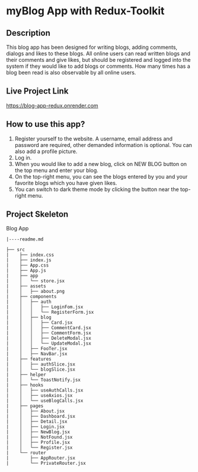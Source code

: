 
# myBlog App with Redux-Toolkit

## Description
This blog app has been designed for writing blogs, adding comments, dialogs and likes to these blogs. All online users can read written blogs and their comments and give likes, but should be registered and logged into the system if they would like to add blogs or comments. How many times has a blog been read is also observable by all online users. 

## Live Project Link
https://blog-app-redux.onrender.com

## How to use this app?
1. Register yourself to the website. A username, email address and password are required, other demanded information is optional. You can also add a profile picture.
2. Log in.
3. When you would like to add a new blog, click on NEW BLOG button on the top menu and enter your blog.
4. On the top-right menu, you can see the blogs entered by you and your favorite blogs which you have given likes.
5. You can switch to dark theme mode by clicking the button near the top-right menu.

## Project Skeleton

Blog App
```
|----readme.md        

├── src
|    ├── index.css
|    ├── index.js
|    ├── App.css
|    ├── App.js
|    ├── app
|    │   └── store.jsx
|    ├── assets
|    │   ├── about.png
|    ├── components
|    │   ├── auth
|    │   │   ├── LoginFom.jsx
|    │   │   └── RegisterForm.jsx
|    │   ├── blog
|    │   │   ├── Card.jsx
|    │   │   ├── CommentCard.jsx
|    │   │   ├── CommentForm.jsx
|    │   │   ├── DeleteModal.jsx
|    │   │   └── UpdateModal.jsx
|    │   ├── FooTer.jsx
|    │   ├── NavBar.jsx
|    ├── features
|    │   ├── authSlice.jsx
|    │   └── blogSlice.jsx
|    ├── helper
|    │   └── ToastNotify.jsx
|    ├── hooks
|    │   ├── useAuthCalls.jsx
|    │   ├── useAxios.jsx
|    │   └── useBlogCalls.jsx
|    ├── pages
|    │   ├── About.jsx
|    │   ├── Dashboard.jsx
|    │   ├── Detail.jsx
|    │   ├── Login.jsx
|    │   ├── NewBlog.jsx
|    │   ├── NotFound.jsx
|    │   ├── Profile.jsx
|    │   └── Register.jsx
|    └── router
|        ├── AppRouter.jsx
|        └── PrivateRouter.jsx
```
